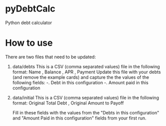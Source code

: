 # pyDebtCalc
Python debt calculator

# How to use
There are two files that need to be updated:
 1. data/debts
    This is a CSV (comma separated values) file in the following format:
        Name , Balance , APR , Payment
    Update this file with your debts (and remove the example cards) and capture the the values of the following fields:
    -. Debt in this configuration
    -. Amount paid in this configuration
 2. data/initial
    This is a CSV (comma separated values) file in the following format:
        Original Total Debt , Original Amount to Payoff

    Fill in these fields with the values from the "Debts in this configuration" and "Amount Paid in this configuration" fields from your first run.
    
